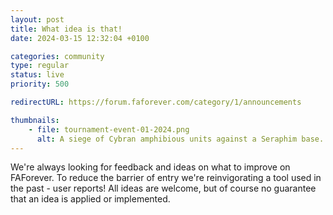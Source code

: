 ```yaml
---
layout: post
title: What idea is that!
date: 2024-03-15 12:32:04 +0100

categories: community
type: regular
status: live
priority: 500

redirectURL: https://forum.faforever.com/category/1/announcements

thumbnails: 
    - file: tournament-event-01-2024.png
      alt: A siege of Cybran amphibious units against a Seraphim base.
---
```


We're always looking for feedback and ideas on what to improve on FAForever. To reduce the barrier of entry we're reinvigorating a tool used in the past - user reports! All ideas are welcome, but of course no guarantee that an idea is applied or implemented.

<!-- excerpt-end -->
